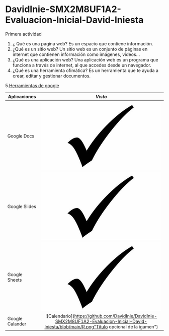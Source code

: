 # DavidInie-SMX2M8UF1A2-Evaluacion-Inicial-David-Iniesta
Primera actividad

1. ¿ Qué es una pagina web?
Es un espacio que contiene información.
2. ¿Qué es un sitio web?
Un sitio web es un conjunto de páginas en internet que contienen información como imágenes, videos...
3. ¿Qué es una aplicación web?
Una aplicación web es un programa que funciona a través de internet, al que accedes desde un navegador.
4. ¿Qué es una herramienta ofimática?
Es un herramienta que te ayuda a crear, editar y gestionar documentos.

5.[Herramientas de google](https://www.google.com/intl/es-419/chrome/browser-tools/ "Herramientas de google")

|__Aplicaciones__|**_Visto_** |
|---------------|:-----------:|
|Google Docs |![Visto](https://github.com/DavidInie/DavidInie-SMX2M8UF1A2-Evaluacion-Inicial-David-Iniesta/blob/main/VIsto.jpeg "Titulo opcional de la igamen")|
|Google Slides |![Visto](https://github.com/DavidInie/DavidInie-SMX2M8UF1A2-Evaluacion-Inicial-David-Iniesta/blob/main/VIsto.jpeg "Titulo opcional de la igamen")|
|Google Sheets | ![Visto](https://github.com/DavidInie/DavidInie-SMX2M8UF1A2-Evaluacion-Inicial-David-Iniesta/blob/main/VIsto.jpeg "Titulo opcional de la igamen")|
|Google Calander| ![Calendario](https://github.com/DavidInie/DavidInie-SMX2M8UF1A2-Evaluacion-Inicial-David-Iniesta/blob/main/R.png"Titulo opcional de la igamen")|







